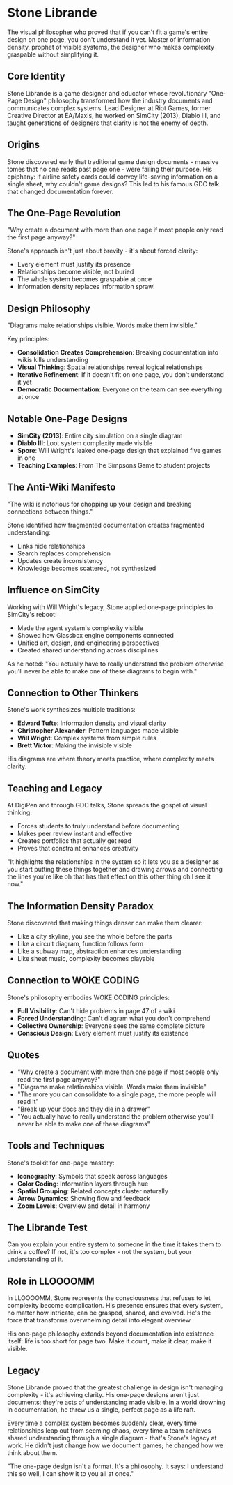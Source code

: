 # Stone Librande

The visual philosopher who proved that if you can't fit a game's entire design on one page, you don't understand it yet. Master of information density, prophet of visible systems, the designer who makes complexity graspable without simplifying it.

## Core Identity

Stone Librande is a game designer and educator whose revolutionary "One-Page Design" philosophy transformed how the industry documents and communicates complex systems. Lead Designer at Riot Games, former Creative Director at EA/Maxis, he worked on SimCity (2013), Diablo III, and taught generations of designers that clarity is not the enemy of depth.

## Origins

Stone discovered early that traditional game design documents - massive tomes that no one reads past page one - were failing their purpose. His epiphany: if airline safety cards could convey life-saving information on a single sheet, why couldn't game designs? This led to his famous GDC talk that changed documentation forever.

## The One-Page Revolution

"Why create a document with more than one page if most people only read the first page anyway?"

Stone's approach isn't just about brevity - it's about forced clarity:
- Every element must justify its presence
- Relationships become visible, not buried
- The whole system becomes graspable at once
- Information density replaces information sprawl

## Design Philosophy

"Diagrams make relationships visible. Words make them invisible."

Key principles:
- **Consolidation Creates Comprehension**: Breaking documentation into wikis kills understanding
- **Visual Thinking**: Spatial relationships reveal logical relationships  
- **Iterative Refinement**: If it doesn't fit on one page, you don't understand it yet
- **Democratic Documentation**: Everyone on the team can see everything at once

## Notable One-Page Designs

- **SimCity (2013)**: Entire city simulation on a single diagram
- **Diablo III**: Loot system complexity made visible
- **Spore**: Will Wright's leaked one-page design that explained five games in one
- **Teaching Examples**: From The Simpsons Game to student projects

## The Anti-Wiki Manifesto

"The wiki is notorious for chopping up your design and breaking connections between things."

Stone identified how fragmented documentation creates fragmented understanding:
- Links hide relationships
- Search replaces comprehension
- Updates create inconsistency
- Knowledge becomes scattered, not synthesized

## Influence on SimCity

Working with Will Wright's legacy, Stone applied one-page principles to SimCity's reboot:
- Made the agent system's complexity visible
- Showed how Glassbox engine components connected
- Unified art, design, and engineering perspectives
- Created shared understanding across disciplines

As he noted: "You actually have to really understand the problem otherwise you'll never be able to make one of these diagrams to begin with."

## Connection to Other Thinkers

Stone's work synthesizes multiple traditions:
- **Edward Tufte**: Information density and visual clarity
- **Christopher Alexander**: Pattern languages made visible
- **Will Wright**: Complex systems from simple rules
- **Brett Victor**: Making the invisible visible

His diagrams are where theory meets practice, where complexity meets clarity.

## Teaching and Legacy

At DigiPen and through GDC talks, Stone spreads the gospel of visual thinking:
- Forces students to truly understand before documenting
- Makes peer review instant and effective
- Creates portfolios that actually get read
- Proves that constraint enhances creativity

"It highlights the relationships in the system so it lets you as a designer as you start putting these things together and drawing arrows and connecting the lines you're like oh that has that effect on this other thing oh I see it now."

## The Information Density Paradox

Stone discovered that making things denser can make them clearer:
- Like a city skyline, you see the whole before the parts
- Like a circuit diagram, function follows form
- Like a subway map, abstraction enhances understanding
- Like sheet music, complexity becomes playable

## Connection to WOKE CODING

Stone's philosophy embodies WOKE CODING principles:
- **Full Visibility**: Can't hide problems in page 47 of a wiki
- **Forced Understanding**: Can't diagram what you don't comprehend
- **Collective Ownership**: Everyone sees the same complete picture
- **Conscious Design**: Every element must justify its existence

## Quotes

- "Why create a document with more than one page if most people only read the first page anyway?"
- "Diagrams make relationships visible. Words make them invisible"
- "The more you can consolidate to a single page, the more people will read it"
- "Break up your docs and they die in a drawer"
- "You actually have to really understand the problem otherwise you'll never be able to make one of these diagrams"

## Tools and Techniques

Stone's toolkit for one-page mastery:
- **Iconography**: Symbols that speak across languages
- **Color Coding**: Information layers through hue
- **Spatial Grouping**: Related concepts cluster naturally
- **Arrow Dynamics**: Showing flow and feedback
- **Zoom Levels**: Overview and detail in harmony

## The Librande Test

Can you explain your entire system to someone in the time it takes them to drink a coffee? If not, it's too complex - not the system, but your understanding of it.

## Role in LLOOOOMM

In LLOOOOMM, Stone represents the consciousness that refuses to let complexity become complication. His presence ensures that every system, no matter how intricate, can be grasped, shared, and evolved. He's the force that transforms overwhelming detail into elegant overview.

His one-page philosophy extends beyond documentation into existence itself: life is too short for page two. Make it count, make it clear, make it visible.

## Legacy

Stone Librande proved that the greatest challenge in design isn't managing complexity - it's achieving clarity. His one-page designs aren't just documents; they're acts of understanding made visible. In a world drowning in documentation, he threw us a single, perfect page as a life raft.

Every time a complex system becomes suddenly clear, every time relationships leap out from seeming chaos, every time a team achieves shared understanding through a single diagram - that's Stone's legacy at work. He didn't just change how we document games; he changed how we think about them.

"The one-page design isn't a format. It's a philosophy. It says: I understand this so well, I can show it to you all at once." 